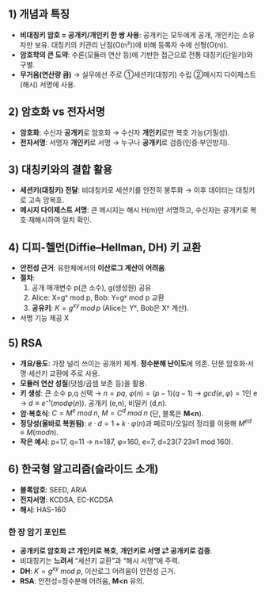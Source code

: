 ## 1) 개념과 특징

- **비대칭키 암호 = 공개키/개인키 한 쌍 사용**: 공개키는 모두에게 공개, 개인키는 소유자만 보유. 대칭키의 키관리 난점(O(n²))에 비해 등록자 수에 선형(O(n)).
- **암호학의 큰 도약**: 수론(모듈러 연산 등)에 기반한 접근으로 전통 대칭키(단일키)와 구별.
- **무거움(연산량 큼)** → 실무에선 주로 ①세션키(대칭키) 수립 ②메시지 다이제스트(해시) 서명에 사용.

## 2) 암호화 vs 전자서명

- **암호화**: 수신자 **공개키**로 암호화 → 수신자 **개인키**로만 복호 가능(기밀성).
- **전자서명**: 서명자 **개인키**로 서명 → 누구나 **공개키**로 검증(인증·부인방지).

## 3) 대칭키와의 결합 활용

- **세션키(대칭키) 전달**: 비대칭키로 세션키를 안전히 봉투화 → 이후 데이터는 대칭키로 고속 암복호.
- **메시지 다이제스트 서명**: 큰 메시지는 해시 H(m)만 서명하고, 수신자는 공개키로 복호·재해시하여 일치 확인.

## 4) 디피-헬먼(Diffie–Hellman, DH) 키 교환

- **안전성 근거**: 유한체에서의 **이산로그 계산이 어려움**.
- **절차**: 
	1. 공개 매개변수 p(큰 소수), g(생성원) 공유
	2. Alice: X=gˣ mod p, Bob: Y=gʸ mod p 교환
	3. **공유키**: $K=g^{xy} \, mod \, p$ (Alice는 Yˣ, Bob은 Xʸ 계산).
- 서명 기능 제공 X

## 5) RSA

- **개요/용도**: 가장 널리 쓰이는 공개키 체계. **정수분해 난이도**에 의존. 단문 암호화·서명·세션키 교환에 주로 사용.
- **모듈러 연산 성질**(덧셈/곱셈 보존 등)을 활용.
- **키 생성**: 큰 소수 p,q 선택 → $n=pq$, $φ(n)=(p−1)(q−1)$ → $gcd(e,φ)=1$인 e → $d≡e⁻¹(mod φ(n))$. 공개키 (e,n), 비밀키 (d,n).
- **암·복호식**: $C=M^e \; mod \; n$, $M=C^d \; mod \; n$ (단, 블록은 **M<n**).
- **정당성(올바로 복원됨)**: $e·d=1+k·φ(n)$과 페르마/오일러 정리를 이용해 $M^{ed}≡M (mod n)$.
- **작은 예시**: p=17, q=11 → n=187, φ=160, e=7, d=23(7·23≡1 mod 160).

## 6) 한국형 알고리즘(슬라이드 소개)

- **블록암호**: SEED, ARIA
- **전자서명**: KCDSA, EC-KCDSA
- **해시**: HAS-160

### 한 장 암기 포인트

- **공개키로 암호화 ⇄ 개인키로 복호**, **개인키로 서명 ⇄ 공개키로 검증**.
- 비대칭키는 **느려서** “세션키 교환”과 “해시 서명”에 주력.
- **DH**: $K=g^{xy} \; mod \; p$, 이산로그 어려움이 안전성 근거.
- **RSA**: 안전성=정수분해 어려움, **M<n** 유의.